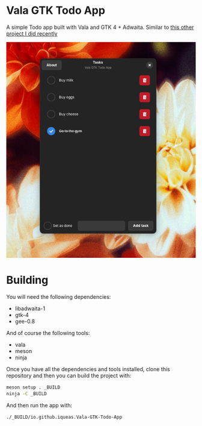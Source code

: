 # Vala GTK Todo App

A simple Todo app built with Vala and GTK 4 + Adwaita. Similar to [this other project I did recently](https://github.com/Miqueas/Java-Swing-Todo-App)

![Screenshot](screenshot.png)

# Building

You will need the following dependencies:

 - libadwaita-1
 - gtk-4
 - gee-0.8

And of course the following tools:

 - vala
 - meson
 - ninja

Once you have all the dependencies and tools installed, clone this repository and then you can build the project with:

```bash
meson setup . _BUILD
ninja -C _BUILD
```

And then run the app with:

```bash
./_BUILD/io.github.iqueas.Vala-GTK-Todo-App
```